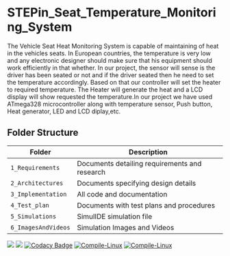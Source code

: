 # STEPin_Seat_Temperature_Monitoring_System
The Vehicle Seat Heat Monitoring System is capable of maintaining of heat in the vehicles seats. In European countries, the temperature is very low and any electronic designer should make sure that his equipment should work efficiently in that whether. In our project, the sensor will sense is the driver has been seated or not and if the driver seated then he need to set the temperature accordingly. Based on that our controller will set the heater to required temperature. The Heater will generate the heat and a LCD display will show requested the temperature.In our project we have used ATmega328 microcontroller along with temperature sensor, Push button, Heat generator, LED and LCD diplay,etc.

## Folder Structure
|Folder             | Description |
|-------------------| -----------------------------------------|
| `1_Requirements`   | Documents detailing requirements and research|
| `2_Architectures`         | Documents specifying design details|
| `3_Implementation` | All code and documentation|
| `4_Test_plan`      | Documents with test plans and procedures|
| `5_Simulations`      | SimulIDE simulation file|
| `6_ImagesAndVideos`      | Simulation Images and Videos|

![](https://www.code-inspector.com/project/28714/score/svg)
![](https://www.code-inspector.com/project/28714/status/svg)
[![Codacy Badge](https://app.codacy.com/project/badge/Grade/0331ee08be5f49df9aa17edb570bb842)](https://www.codacy.com/gh/sultanbepari/STEPin_Seat_Temperature_Monitoring_System/dashboard?utm_source=github.com&amp;utm_medium=referral&amp;utm_content=sultanbepari/STEPin_Seat_Temperature_Monitoring_System&amp;utm_campaign=Badge_Grade)
[![Compile-Linux](https://github.com/sultanbepari/STEPin_Seat_Temperature_Monitoring_System/actions/workflows/Compile.yml/badge.svg)](https://github.com/sultanbepari/STEPin_Seat_Temperature_Monitoring_System/actions/workflows/Compile.yml)
[![Compile-Linux](https://github.com/sultanbepari/STEPin_Seat_Temperature_Monitoring_System/actions/workflows/Compile.yml/badge.svg)](https://github.com/sultanbepari/STEPin_Seat_Temperature_Monitoring_System/actions/workflows/Compile.yml)
